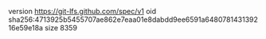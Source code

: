 version https://git-lfs.github.com/spec/v1
oid sha256:4713925b5455707ae862e7eaa01e8dabdd9ee6591a648078143139216e59e18a
size 8359
